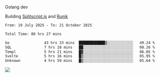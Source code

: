 Golang dev

Building [Splitscript.js](https://splitscript.js.org) and [Runik](https://runik.dev)

<!--START_SECTION:waka-->

```txt
From: 19 July 2025 - To: 21 October 2025

Total Time: 88 hrs 27 mins

Go                43 hrs 33 mins  ████████████▒░░░░░░░░░░░░   49.24 %
SQL               7 hrs 18 mins   ██░░░░░░░░░░░░░░░░░░░░░░░   08.26 %
Templ             5 hrs 21 mins   █▓░░░░░░░░░░░░░░░░░░░░░░░   06.05 %
Svelte            5 hrs 16 mins   █▒░░░░░░░░░░░░░░░░░░░░░░░   05.95 %
Unknown           4 hrs 59 mins   █▒░░░░░░░░░░░░░░░░░░░░░░░   05.64 %
```

<!--END_SECTION:waka-->
![](https://github-readme-stats.vercel.app/api/top-langs/?username=ultravioletasdf&langs_count=8&theme=dracula&layout=compact&hide_border=true)
